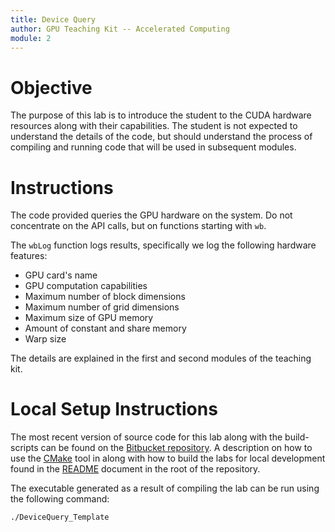 ```yaml
---
title: Device Query
author: GPU Teaching Kit -- Accelerated Computing
module: 2
---
```


# Objective

The purpose of this lab is to introduce the student to the CUDA hardware resources along with their capabilities. The student is not expected to understand the details of the code, but should understand the process of compiling and running code that will be used in subsequent modules.

# Instructions

The code provided queries the GPU hardware on the system. Do not concentrate on the API calls, but on functions starting with `wb`.

The `wbLog` function logs results, specifically we log the following hardware features:

- GPU card's name
- GPU computation capabilities
- Maximum number of block dimensions
- Maximum number of grid dimensions
- Maximum size of GPU memory
- Amount of constant and share memory
- Warp size

The details are explained in the first and second modules of the teaching kit.

# Local Setup Instructions

The most recent version of source code for this lab along with the build-scripts can be found on the [Bitbucket repository](LINKTOLAB). A description on how to use the [CMake](https://cmake.org/) tool in along with how to build the labs for local development found in the [README](LINKTOREADME) document in the root of the repository.

The executable generated as a result of compiling the lab can be run using the following command:

```
./DeviceQuery_Template
```
